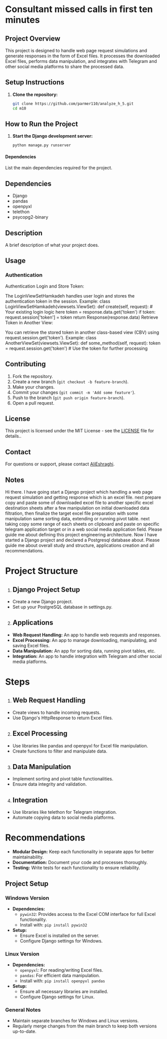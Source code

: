 # Consultant missed calls in first ten minutes

## Project Overview
This project is designed to handle web page request simulations and generate responses in the form of Excel files. It processes the downloaded Excel files, performs data manipulation, and integrates with Telegram and other social media platforms to share the processed data.

## Setup Instructions

1. **Clone the repository:**
   ```sh
   git clone https://github.com/parmer110/analyze_h_5.git
   cd m10

## How to Run the Project

1. **Start the Django development server:**
   ```sh
   python manage.py runserver

#### Dependencies
List the main dependencies required for the project.

## Dependencies

- Django
- pandas
- openpyxl
- telethon
- psycopg2-binary

## Description
A brief description of what your project does.

## Usage
### Authentication
Authentication
Login and Store Token:

The LoginViewSetHamkadeh handles user login and stores the authentication token in the session.
Example:
class LoginViewSetHamkadeh(viewsets.ViewSet):
    def create(self, request):
        # Your existing login logic here
        token = response.data.get('token')
        if token:
            request.session['token'] = token
        return Response(response.data)
Retrieve Token in Another View:

You can retrieve the stored token in another class-based view (CBV) using request.session.get('token').
Example:
class AnotherViewSet(viewsets.ViewSet):
    def some_method(self, request):
        token = request.session.get('token')
        # Use the token for further processing

## Contributing
1. Fork the repository.
2. Create a new branch (`git checkout -b feature-branch`).
3. Make your changes.
4. Commit your changes (`git commit -m 'Add some feature'`).
5. Push to the branch (`git push origin feature-branch`).
6. Open a pull request.

## License
This project is licensed under the MIT License - see the [LICENSE](LICENSE) file for details..

## Contact
For questions or support, please contact [AliEshraghi](mailto:parmer_110@yahoo.com).

## Notes
Hi there.
I have going start a Django project which handling a web page request simulation and getting response which is an excel file.
next prepare copy and paste some of downloaded excel file to another specific excel destination sheets after a few manipulation on initial downloaded data filtration, then finalize the target excel file preparation with some manipulation same sorting data, extending or running pivot table. next taking copy some range of each sheets on clipboard and paste on specific telegram application target or in a web social media application field.
Please guide me about defining this project engineering architecture.
Now I have started a Django project and declared a Postgresql database about.
Please guide me about overall study and structure, applications creation and all recommendations.

# Project Structure
1. ## Django Project Setup
- Create a new Django project.
- Set up your PostgreSQL database in settings.py.

2. ## Applications
- **Web Request Handling:** An app to handle web requests and responses.
- **Excel Processing:** An app to manage downloading, manipulating, and saving Excel files.
- **Data Manipulation:** An app for sorting data, running pivot tables, etc.
- **Integration:** An app to handle integration with Telegram and other social media platforms.

# Steps
1. ## Web Request Handling
- Create views to handle incoming requests.
- Use Django's HttpResponse to return Excel files.

2. ## Excel Processing
- Use libraries like pandas and openpyxl for Excel file manipulation.
- Create functions to filter and manipulate data.

3. ## Data Manipulation
- Implement sorting and pivot table functionalities.
- Ensure data integrity and validation.

4. ## Integration
- Use libraries like telethon for Telegram integration.
- Automate copying data to social media platforms.

# Recommendations
- **Modular Design:** Keep each functionality in separate apps for better maintainability.
- **Documentation:** Document your code and processes thoroughly.
- **Testing:** Write tests for each functionality to ensure reliability.

## Project Setup

### Windows Version
- **Dependencies:**
  - `pywin32`: Provides access to the Excel COM interface for full Excel functionality.
  - Install with: `pip install pywin32`
- **Setup:**
  - Ensure Excel is installed on the server.
  - Configure Django settings for Windows.

### Linux Version
- **Dependencies:**
  - `openpyxl`: For reading/writing Excel files.
  - `pandas`: For efficient data manipulation.
  - Install with: `pip install openpyxl pandas`
- **Setup:**
  - Ensure all necessary libraries are installed.
  - Configure Django settings for Linux.

### General Notes
- Maintain separate branches for Windows and Linux versions.
- Regularly merge changes from the main branch to keep both versions up-to-date.